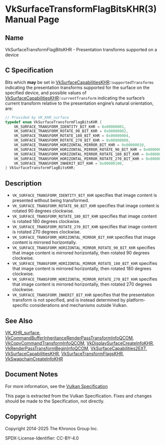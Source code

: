 # VkSurfaceTransformFlagBitsKHR(3) Manual Page

## Name

VkSurfaceTransformFlagBitsKHR - Presentation transforms supported on a device



## [](#_c_specification)C Specification

Bits which **may** be set in [VkSurfaceCapabilitiesKHR](https://registry.khronos.org/vulkan/specs/latest/man/html/VkSurfaceCapabilitiesKHR.html)::`supportedTransforms` indicating the presentation transforms supported for the surface on the specified device, and possible values of [VkSurfaceCapabilitiesKHR](https://registry.khronos.org/vulkan/specs/latest/man/html/VkSurfaceCapabilitiesKHR.html)::`currentTransform` indicating the surface’s current transform relative to the presentation engine’s natural orientation, are:

```c++
// Provided by VK_KHR_surface
typedef enum VkSurfaceTransformFlagBitsKHR {
    VK_SURFACE_TRANSFORM_IDENTITY_BIT_KHR = 0x00000001,
    VK_SURFACE_TRANSFORM_ROTATE_90_BIT_KHR = 0x00000002,
    VK_SURFACE_TRANSFORM_ROTATE_180_BIT_KHR = 0x00000004,
    VK_SURFACE_TRANSFORM_ROTATE_270_BIT_KHR = 0x00000008,
    VK_SURFACE_TRANSFORM_HORIZONTAL_MIRROR_BIT_KHR = 0x00000010,
    VK_SURFACE_TRANSFORM_HORIZONTAL_MIRROR_ROTATE_90_BIT_KHR = 0x00000020,
    VK_SURFACE_TRANSFORM_HORIZONTAL_MIRROR_ROTATE_180_BIT_KHR = 0x00000040,
    VK_SURFACE_TRANSFORM_HORIZONTAL_MIRROR_ROTATE_270_BIT_KHR = 0x00000080,
    VK_SURFACE_TRANSFORM_INHERIT_BIT_KHR = 0x00000100,
} VkSurfaceTransformFlagBitsKHR;
```

## [](#_description)Description

- `VK_SURFACE_TRANSFORM_IDENTITY_BIT_KHR` specifies that image content is presented without being transformed.
- `VK_SURFACE_TRANSFORM_ROTATE_90_BIT_KHR` specifies that image content is rotated 90 degrees clockwise.
- `VK_SURFACE_TRANSFORM_ROTATE_180_BIT_KHR` specifies that image content is rotated 180 degrees clockwise.
- `VK_SURFACE_TRANSFORM_ROTATE_270_BIT_KHR` specifies that image content is rotated 270 degrees clockwise.
- `VK_SURFACE_TRANSFORM_HORIZONTAL_MIRROR_BIT_KHR` specifies that image content is mirrored horizontally.
- `VK_SURFACE_TRANSFORM_HORIZONTAL_MIRROR_ROTATE_90_BIT_KHR` specifies that image content is mirrored horizontally, then rotated 90 degrees clockwise.
- `VK_SURFACE_TRANSFORM_HORIZONTAL_MIRROR_ROTATE_180_BIT_KHR` specifies that image content is mirrored horizontally, then rotated 180 degrees clockwise.
- `VK_SURFACE_TRANSFORM_HORIZONTAL_MIRROR_ROTATE_270_BIT_KHR` specifies that image content is mirrored horizontally, then rotated 270 degrees clockwise.
- `VK_SURFACE_TRANSFORM_INHERIT_BIT_KHR` specifies that the presentation transform is not specified, and is instead determined by platform-specific considerations and mechanisms outside Vulkan.

## [](#_see_also)See Also

[VK\_KHR\_surface](https://registry.khronos.org/vulkan/specs/latest/man/html/VK_KHR_surface.html), [VkCommandBufferInheritanceRenderPassTransformInfoQCOM](https://registry.khronos.org/vulkan/specs/latest/man/html/VkCommandBufferInheritanceRenderPassTransformInfoQCOM.html), [VkCopyCommandTransformInfoQCOM](https://registry.khronos.org/vulkan/specs/latest/man/html/VkCopyCommandTransformInfoQCOM.html), [VkDisplaySurfaceCreateInfoKHR](https://registry.khronos.org/vulkan/specs/latest/man/html/VkDisplaySurfaceCreateInfoKHR.html), [VkRenderPassTransformBeginInfoQCOM](https://registry.khronos.org/vulkan/specs/latest/man/html/VkRenderPassTransformBeginInfoQCOM.html), [VkSurfaceCapabilities2EXT](https://registry.khronos.org/vulkan/specs/latest/man/html/VkSurfaceCapabilities2EXT.html), [VkSurfaceCapabilitiesKHR](https://registry.khronos.org/vulkan/specs/latest/man/html/VkSurfaceCapabilitiesKHR.html), [VkSurfaceTransformFlagsKHR](https://registry.khronos.org/vulkan/specs/latest/man/html/VkSurfaceTransformFlagsKHR.html), [VkSwapchainCreateInfoKHR](https://registry.khronos.org/vulkan/specs/latest/man/html/VkSwapchainCreateInfoKHR.html)

## [](#_document_notes)Document Notes

For more information, see the [Vulkan Specification](https://registry.khronos.org/vulkan/specs/latest/html/vkspec.html#VkSurfaceTransformFlagBitsKHR)

This page is extracted from the Vulkan Specification. Fixes and changes should be made to the Specification, not directly.

## [](#_copyright)Copyright

Copyright 2014-2025 The Khronos Group Inc.

SPDX-License-Identifier: CC-BY-4.0